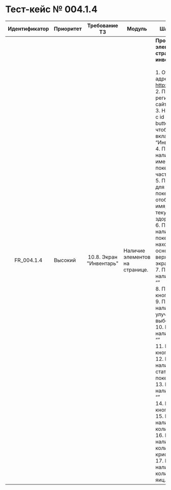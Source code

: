 # Тест-кейс № 004.1.4

| Идентификатор | Приоритет | Требование ТЗ | Модуль | Шаги тест-кейса | Ожидаемый результат |
| :---: | ----- | :---: | ----- | ----- | ----- |
|   FR\_004.1.4 |   Высокий |   10.8. Экран "Инвентарь"     |  Наличие элементов на странице. |   **Проверка наличия элементов на странице инвентаря** <br><br>  1\. Открыть сайт по адресу: [http://localhost:3000/](http://localhost:3000/) <br>2\. Пройти регистрацию на сайте.<br> 3\. Нажать на кнопку с id “test-game-button-inventory”, чтобы перейти на вкладку “Инвентарь”.<br> 4\. Проверить наличие списка имеющихся покемонов в нижней части экрана.<br> 5\. Проверить, что для каждого покемона отображаются его имя, уровень и текущие показатели здоровья (HP). <br>6\. Проверить наличие трех покемонов, находящихся в основном отряде, в верхней части экрана. <br>7\. Проверить наличие кнопки с id  “”<br> 8\. Проверить текст кнопки с id “” <br>9\. Проверить наличие экрана улучшения при выборе покемона. <br>10\. Проверить наличие кнопки с id  “” <br>11\. Проверить текст кнопки с id “” <br>12\. Проверить наличие экрана статистики покемона. <br>13\. Проверить наличие кнопки с id  “” <br>14\. Проверить текст кнопки с id “”<br> 15\. Проверить наличие индикатора количества монет. <br>16\. Проверить наличие индикатора количества кристаллов стихий.<br> 17\. Проверить наличие индикатора количества кусков яиц.  |   Все элементы присутствуют на странице, и сама страница соответствует макету. <br><br> 8\. Значение равно “Улучшить”. <br>11\. Значение равно “Статистика”.<br> 14\. <br>Значение равно “Заменить”.  |
